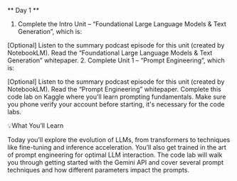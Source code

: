 ** Day 1 **
1. Complete the Intro Unit – “Foundational Large Language Models & Text Generation”, which is:

[Optional] Listen to the summary podcast episode for this unit (created by NotebookLM).
Read the “Foundational Large Language Models & Text Generation” whitepaper.
2. Complete Unit 1 – “Prompt Engineering”, which is:

 [Optional] Listen to the summary podcast episode for this unit (created by NotebookLM).
Read the “Prompt Engineering” whitepaper.
Complete this code lab on Kaggle where you’ll learn prompting fundamentals. Make sure you phone verify your account before starting, it's necessary for the code labs.

💡What You’ll Learn

Today you’ll explore the evolution of LLMs, from transformers to techniques like fine-tuning and inference acceleration. You’ll also get trained in the art of prompt engineering for optimal LLM interaction.
The code lab will walk you through getting started with the Gemini API and cover several prompt techniques and how different parameters impact the prompts.
